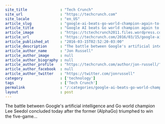 ```yaml
---
site_title               : "Tech Crunch"
site_url                 : "https://techcrunch.com"
site_locale              : "en_US"
article_slug             : "google-ai-beats-go-world-champion-again-to-complete-historic-4-1-series-victory"
article_title            : "Google AI beats Go world champion again to complete historic 4-1 series victory"
article_image            : "https://tctechcrunch2011.files.wordpress.com/2016/03/screenshot-2016-03-15-16-31-06.png?w=764&h=400&crop=1"
article_url              : "https://techcrunch.com/2016/03/15/google-ai-beats-go-world-champion-again-to-complete-historic-4-1-series-victory/"
article_published_at     : "2016-03-15T02:52:20-03:00"
article_description      : "The battle between Google's artificial intelligence and Go world champion Lee Seedol concluded today after the former (AlphaGo) triumphed to win the five-game..."
article_author_name      : "Jon Russell"
article_author_image     : null
article_author_biography : null
article_author_profile   : "https://techcrunch.com/author/jon-russell/"
article_author_facebook  : null
article_author_twitter   : "https://twitter.com/jonrussell"
category                 : ['technology']
tags                     : ['Tech Crunch']
permalink                : "/:categories/google-ai-beats-go-world-champion-again-to-complete-historic-4-1-series-victory/"
layout                   : post
---
```


The battle between Google's artificial intelligence and Go world champion Lee Seedol concluded today after the former (AlphaGo) triumphed to win the five-game...
